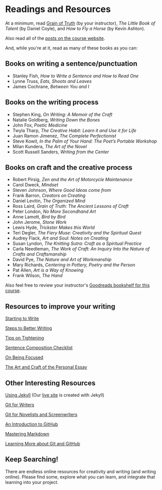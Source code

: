 # Readings and Resources

At a minimum, read [Grain of Truth](https://www.rosslaird.com/grain-of-truth/) (by your instructor), _The Little Book of Talent_ (by Daniel Coyle), and _How to Fly a Horse_ (by Kevin Ashton).

Also read all of the [posts on the course website](https://crwr1200.netlify.com/posts/).

And, while you're at it, read as many of these books as you can:

## Books on writing a sentence/punctuation

* Stanley Fish, _How to Write a Sentence and How to Read One_
* Lynne Truss, _Eats, Shoots and Leaves_
* James Cochrane, _Between You and I_

## Books on the writing process

* Stephen King, _On Writing: A Memoir of the Craft_
* Natalie Goldberg, _Writing Down the Bones_
* John Fox, _Poetic Medicine_
* Twyla Tharp, _The Creative Habit: Learn it and Use it for Life_
* Juan Ramon Jimenez, _The Complete Perfectionist_
* Steve Kowit, _In the Palm of Your Hand: The Poet’s Portable Workshop_
* Milan Kundera, _The Art of the Novel_
* Scott Russell Sanders, _Writing from the Center_

## Books on craft and the creative process

* Robert Pirsig, _Zen and the Art of Motorcycle Maintenance_
* Carol Dweck, _Mindset_
* Steven Johnson, _Where Good Ideas come from_
* Frank Barron, _Creators on Creating_
* Daniel Levitin, _The Organized Mind_
* Ross Laird, _Grain of Truth: The Ancient Lessons of Craft_
* Peter London, _No More Secondhand Art_
* Anne Lamott, _Bird by Bird_
* John Jerome, _Stone Work_
* Lewis Hyde, _Trickster Makes this World_
* Teri Degler, _The Fiery Muse: Creativity and the Spiritual Quest_
* Audrey Flack, _Art and Soul: Notes on Creating_
* Susan Lyndon, _The Knitting Sutra: Craft as a Spiritual Practice_
* Carla Needleman, _The Work of Craft: An Inquiry Into the Nature of Crafts and Craftsmanship_
* David Pye, _The Nature and Art of Workmanship_
* Mary Richards, _Centering in Pottery, Poetry and the Person_
* Pat Allen, _Art is a Way of Knowing_
* Frank Wilson, _The Hand_

Also feel free to review your instructor's [Goodreads bookshelf for this course](https://www.goodreads.com/review/list/54311635-ross-laird?shelf=creative-writing-1200&utf8=%E2%9C%93&view=covers).

## Resources to improve your writing

[Starting to Write](http://crwr1200.netlify.com/creativity/writing/2017/08/12/starting-to-write/)

[Steps to Better Writing](http://crwr1200.netlify.com/creativity/writing/2017/08/15/steps-to-better-writing/)

[Tips on Tightening](https://crwr1200.netlify.com/creativity/writing/2017/08/15/tips-on-tightening/)

[Sentence Composition Checklist](https://crwr1200.netlify.com/creativity/writing/2017/08/15/sentence-checklist/)

[On Being Focused](https://crwr1200.netlify.com/creativity/writing/2017/07/31/blinking-cursor-blank-page/)

[The Art and Craft of the Personal Essay](https://crwr1200.netlify.com/creativity/writing/2017/07/31/art-and-craft-of-the-personal-essay/)

## Other Interesting Resources

[Using Jekyll](https://jekyllrb.com/docs/home/) (Our [live site](http://crwr1200.netlify.com/) is created with Jekyll)

[Git for Writers](https://medium.com/electric-ship/git-for-writers-write-fiction-like-a-good-programmer-ea6f0309a69a)

[Git for Novelists and Screenwriters](http://boffosocko.com/2014/09/17/revision-control/)

[An Introduction to GitHub](https://guides.github.com/activities/hello-world/)

[Mastering Markdown](https://guides.github.com/features/mastering-markdown/)

[Learning More about Git and GitHub](https://guides.github.com/)

## Keep Searching!

There are endless online resources for creativity and writing (and writing online). Please find some, explore what you can learn, and integrate that learning into your project.

